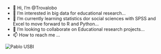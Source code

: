 - 👋 Hi, I’m @Trovalobo
- 👀 I’m interested in big data for educational research...
- 🌱 I’m currently learning statistics dor social sciences with SPSS and Excel to move forward to R and Python...
- 💞️ I’m looking to collaborate on Educational research projects...
- 📫 How to reach me ...

<!---
Trovalobo/Trovalobo is a ✨ special ✨ repository because its `README.md` (this file) appears on your GitHub profile.
You can click the Preview link to take a look at your changes.
--->
![Pablo USBI](https://user-images.githubusercontent.com/106040544/169722754-ab15fe32-f126-40d3-bc6d-80c85c20c712.jpg)
